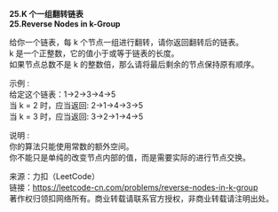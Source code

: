 **25.K 个一组翻转链表**  
**25.Reverse Nodes in k-Group**  

给你一个链表，每 k 个节点一组进行翻转，请你返回翻转后的链表。  
k 是一个正整数，它的值小于或等于链表的长度。  
如果节点总数不是 k 的整数倍，那么请将最后剩余的节点保持原有顺序。  

示例 :  
给定这个链表：1->2->3->4->5  
当 k = 2 时，应当返回: 2->1->4->3->5  
当 k = 3 时，应当返回: 3->2->1->4->5  

说明 :  
你的算法只能使用常数的额外空间。  
你不能只是单纯的改变节点内部的值，而是需要实际的进行节点交换。  

来源：力扣（LeetCode）  
链接：https://leetcode-cn.com/problems/reverse-nodes-in-k-group  
著作权归领扣网络所有。商业转载请联系官方授权，非商业转载请注明出处。  
